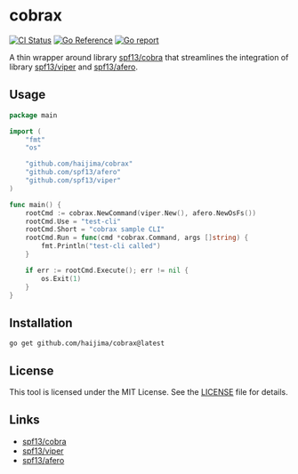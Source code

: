 # cobrax

[![CI Status](https://github.com/haijima/cobrax/workflows/CI/badge.svg?branch=main)](https://github.com/haijima/cobrax/actions)
[![Go Reference](https://pkg.go.dev/badge/github.com/haijima/cobrax.svg)](https://pkg.go.dev/github.com/haijima/cobrax)
[![Go report](https://goreportcard.com/badge/github.com/haijima/cobrax)](https://goreportcard.com/report/github.com/haijima/cobrax)

A thin wrapper around library [spf13/cobra](http://github.com/spf13/cobra) that streamlines the integration of library [spf13/viper](http://github.com/spf13/viper) and [spf13/afero](http://github.com/spf13/afero).

## Usage

```go
package main

import (
	"fmt"
	"os"

	"github.com/haijima/cobrax"
	"github.com/spf13/afero"
	"github.com/spf13/viper"
)

func main() {
	rootCmd := cobrax.NewCommand(viper.New(), afero.NewOsFs())
	rootCmd.Use = "test-cli"
	rootCmd.Short = "cobrax sample CLI"
	rootCmd.Run = func(cmd *cobrax.Command, args []string) {
		fmt.Println("test-cli called")
	}

	if err := rootCmd.Execute(); err != nil {
		os.Exit(1)
	}
}
```

## Installation

```shell
go get github.com/haijima/cobrax@latest
```

## License

This tool is licensed under the MIT License. See the [LICENSE](https://github.com/haijima/cobrax/blob/main/LICENSE) file
for details.

## Links

- [spf13/cobra](http://github.com/spf13/cobra)
- [spf13/viper](http://github.com/spf13/viper)
- [spf13/afero](http://github.com/spf13/afero)
